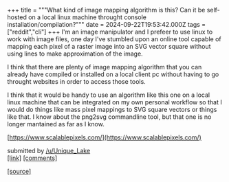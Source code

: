 +++
title = """What kind of image mapping algorithm is this? Can it be self-hosted on a local linux machine throught console installation/compilation?"""
date = 2024-09-22T19:53:42.000Z
tags = ["reddit","cli"]
+++
I'm an image manipulator and I prefeer to use linux to work with image files, one day I've stumbled upon an online tool capable of mapping each pixel of a raster image into an SVG vector square without using lines to make approximation of the image.

I think that there are plenty of image mapping algorithm that you can already have compiled or installed on a local client pc without having to go throught websites in order to access those tools.

I think that it would be handy to use an algorithm like this one on a local linux machine that can be integrated on my own personal workflow so that I would do things like mass pixel mappings to SVG square vectors or things like that. I know about the png2svg commandline tool, but that one is no longer mantained as far as I know.

[https://www.scalablepixels.com/](https://www.scalablepixels.com/)

submitted by [/u/Unique\_Lake](https://www.reddit.com/user/Unique_Lake)  
[\[link\]](https://www.reddit.com/r/commandline/comments/1fn1zo5/what_kind_of_image_mapping_algorithm_is_this_can/) [\[comments\]](https://www.reddit.com/r/commandline/comments/1fn1zo5/what_kind_of_image_mapping_algorithm_is_this_can/)

[[source]](https://www.reddit.com/r/commandline/comments/1fn1zo5/what_kind_of_image_mapping_algorithm_is_this_can/)
